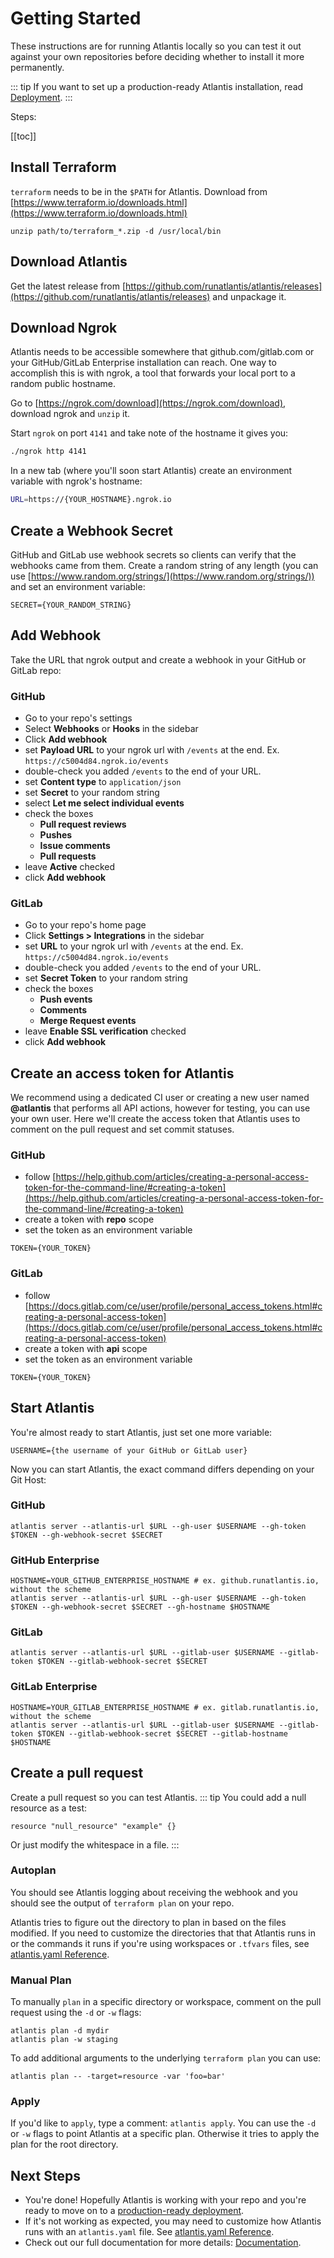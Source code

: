 # Getting Started
These instructions are for running Atlantis locally so you can test it out against
your own repositories before deciding whether to install it more permanently.

::: tip
If you want to set up a production-ready Atlantis installation, read [Deployment](../docs/deployment.html).
:::

Steps:

[[toc]]

## Install Terraform
`terraform` needs to be in the `$PATH` for Atlantis.
Download from [https://www.terraform.io/downloads.html](https://www.terraform.io/downloads.html)
```
unzip path/to/terraform_*.zip -d /usr/local/bin
```

## Download Atlantis
Get the latest release from [https://github.com/runatlantis/atlantis/releases](https://github.com/runatlantis/atlantis/releases)
and unpackage it.

## Download Ngrok
Atlantis needs to be accessible somewhere that github.com/gitlab.com or your GitHub/GitLab Enterprise installation can reach.
One way to accomplish this is with ngrok, a tool that forwards your local port to a random
public hostname.

Go to [https://ngrok.com/download](https://ngrok.com/download), download ngrok and `unzip` it.

Start `ngrok` on port `4141` and take note of the hostname it gives you:
```bash
./ngrok http 4141
```

In a new tab (where you'll soon start Atlantis) create an environment variable with
ngrok's hostname:
```bash
URL=https://{YOUR_HOSTNAME}.ngrok.io
```

## Create a Webhook Secret
GitHub and GitLab use webhook secrets so clients can verify that the webhooks came
from them. Create a random string of any length (you can use [https://www.random.org/strings/](https://www.random.org/strings/))
and set an environment variable:
```
SECRET={YOUR_RANDOM_STRING}
```

## Add Webhook
Take the URL that ngrok output and create a webhook in your GitHub or GitLab repo:

### GitHub
- Go to your repo's settings
- Select **Webhooks** or **Hooks** in the sidebar
- Click **Add webhook**
- set **Payload URL** to your ngrok url with `/events` at the end. Ex. `https://c5004d84.ngrok.io/events`
- double-check you added `/events` to the end of your URL.
- set **Content type** to `application/json`
- set **Secret** to your random string
- select **Let me select individual events**
- check the boxes
	- **Pull request reviews**
	- **Pushes**
	- **Issue comments**
	- **Pull requests**
- leave **Active** checked
- click **Add webhook**

### GitLab
- Go to your repo's home page
- Click **Settings > Integrations** in the sidebar
- set **URL** to your ngrok url with `/events` at the end. Ex. `https://c5004d84.ngrok.io/events`
- double-check you added `/events` to the end of your URL.
- set **Secret Token** to your random string
- check the boxes
    - **Push events**
    - **Comments**
    - **Merge Request events**
- leave **Enable SSL verification** checked
- click **Add webhook**

## Create an access token for Atlantis
We recommend using a dedicated CI user or creating a new user named **@atlantis** that performs all API actions, however for testing,
you can use your own user. Here we'll create the access token that Atlantis uses to comment on the pull request and
set commit statuses.

### GitHub
- follow [https://help.github.com/articles/creating-a-personal-access-token-for-the-command-line/#creating-a-token](https://help.github.com/articles/creating-a-personal-access-token-for-the-command-line/#creating-a-token)
- create a token with **repo** scope
- set the token as an environment variable
```
TOKEN={YOUR_TOKEN}
```

### GitLab
- follow [https://docs.gitlab.com/ce/user/profile/personal_access_tokens.html#creating-a-personal-access-token](https://docs.gitlab.com/ce/user/profile/personal_access_tokens.html#creating-a-personal-access-token)
- create a token with **api** scope
- set the token as an environment variable
```
TOKEN={YOUR_TOKEN}
```

## Start Atlantis
You're almost ready to start Atlantis, just set one more variable:

```
USERNAME={the username of your GitHub or GitLab user}
```
Now you can start Atlantis, the exact command differs depending on your Git Host:

### GitHub
```
atlantis server --atlantis-url $URL --gh-user $USERNAME --gh-token $TOKEN --gh-webhook-secret $SECRET
```

### GitHub Enterprise
```
HOSTNAME=YOUR_GITHUB_ENTERPRISE_HOSTNAME # ex. github.runatlantis.io, without the scheme
atlantis server --atlantis-url $URL --gh-user $USERNAME --gh-token $TOKEN --gh-webhook-secret $SECRET --gh-hostname $HOSTNAME
```

### GitLab
```
atlantis server --atlantis-url $URL --gitlab-user $USERNAME --gitlab-token $TOKEN --gitlab-webhook-secret $SECRET
```

### GitLab Enterprise
```
HOSTNAME=YOUR_GITLAB_ENTERPRISE_HOSTNAME # ex. gitlab.runatlantis.io, without the scheme
atlantis server --atlantis-url $URL --gitlab-user $USERNAME --gitlab-token $TOKEN --gitlab-webhook-secret $SECRET --gitlab-hostname $HOSTNAME
```

## Create a pull request
Create a pull request so you can test Atlantis.
::: tip
You could add a null resource as a test:
```hcl
resource "null_resource" "example" {}
```
Or just modify the whitespace in a file.
:::

### Autoplan
You should see Atlantis logging about receiving the webhook and you should see the output of `terraform plan` on your repo.

Atlantis tries to figure out the directory to plan in based on the files modified.
If you need to customize the directories that that Atlantis runs in or the commands it runs if you're using workspaces
or `.tfvars` files, see [atlantis.yaml Reference](../docs/atlantis-yaml-reference.html).

### Manual Plan
To manually `plan` in a specific directory or workspace, comment on the pull request using the `-d` or `-w` flags:
```
atlantis plan -d mydir
atlantis plan -w staging
```

To add additional arguments to the underlying `terraform plan` you can use:
```
atlantis plan -- -target=resource -var 'foo=bar'
```

### Apply
If you'd like to `apply`, type a comment: `atlantis apply`. You can use the `-d` or `-w` flags to point
Atlantis at a specific plan. Otherwise it tries to apply the plan for the root directory.

## Next Steps
* You're done! Hopefully Atlantis is working with your repo and you're ready to move on to a [production-ready deployment](../docs/deployment.html).
* If it's not working as expected, you may need to customize how Atlantis runs with an `atlantis.yaml` file.
See [atlantis.yaml Reference](../docs/atlantis-yaml-reference.html).
* Check out our full documentation for more details: [Documentation](../docs/).
